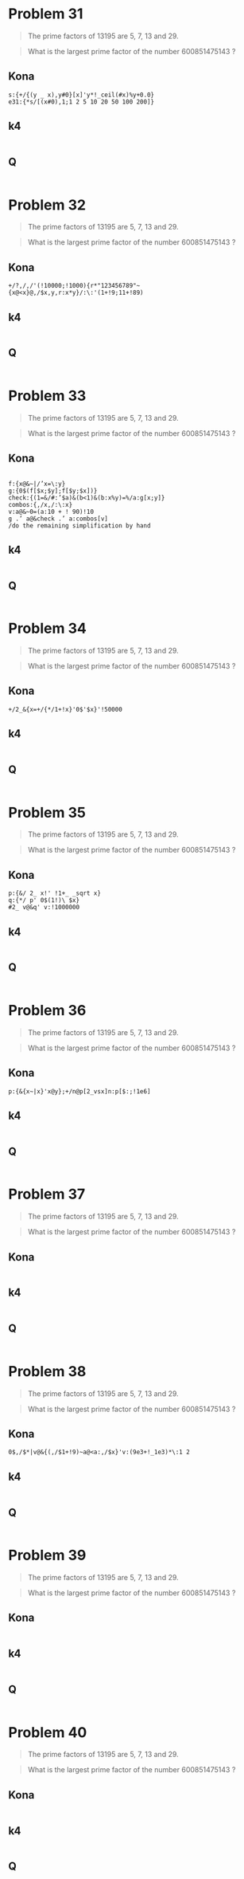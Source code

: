 



# Problem 31

> The prime factors of 13195 are 5, 7, 13 and 29.

> What is the largest prime factor of the number 600851475143 ?


## Kona

```{}
s:{+/{(y _ x),y#0}[x]'y*!_ceil(#x)%y+0.0}
e31:{*s/[(x#0),1;1 2 5 10 20 50 100 200]}
```

## k4

```{}

```

## Q

```{}

```






































# Problem 32

> The prime factors of 13195 are 5, 7, 13 and 29.

> What is the largest prime factor of the number 600851475143 ?


## Kona

```{}
+/?,/,/'(!10000;!1000){r*"123456789"~{x@<x}@,/$x,y,r:x*y}/:\:'(1+!9;11+!89)	
```

## k4

```{}

```

## Q

```{}

```







































# Problem 33

> The prime factors of 13195 are 5, 7, 13 and 29.

> What is the largest prime factor of the number 600851475143 ?


## Kona

```{}

f:{x@&~|/’x=\:y}
g:{0$(f[$x;$y];f[$y;$x])}
check:{(1=&/#:’$a)&(b<1)&(b:x%y)=%/a:g[x;y]}
combos:{,/x,/:\:x}
v:a@&~0=(a:10 + ! 90)!10
g .’ a@&check .’ a:combos[v]
/do the remaining simplification by hand
```

## k4

```{}

```

## Q

```{}

```





































# Problem 34

> The prime factors of 13195 are 5, 7, 13 and 29.

> What is the largest prime factor of the number 600851475143 ?


## Kona

```{}
+/2_&{x=+/{*/1+!x}'0$'$x}'!50000	
```

## k4

```{}

```

## Q

```{}

```






































# Problem 35

> The prime factors of 13195 are 5, 7, 13 and 29.

> What is the largest prime factor of the number 600851475143 ?


## Kona

```{}
p:{&/ 2_ x!' !1+_ _sqrt x}  
q:{*/ p' 0$(1!)\ $x}  
#2_ v@&q' v:!1000000
```

## k4

```{}

```

## Q

```{}

```








































# Problem 36

> The prime factors of 13195 are 5, 7, 13 and 29.

> What is the largest prime factor of the number 600851475143 ?


## Kona

```{}
p:{&{x~|x}'x@y};+/n@p[2_vsx]n:p[$:;!1e6]
```

## k4

```{}

```

## Q

```{}

```






































# Problem 37

> The prime factors of 13195 are 5, 7, 13 and 29.

> What is the largest prime factor of the number 600851475143 ?


## Kona

```{}

```

## k4

```{}

```

## Q

```{}

```





































# Problem 38

> The prime factors of 13195 are 5, 7, 13 and 29.

> What is the largest prime factor of the number 600851475143 ?


## Kona

```{}
0$,/$*|v@&{(,/$1+!9)~a@<a:,/$x}'v:(9e3+!_1e3)*\:1 2	
```

## k4

```{}

```

## Q

```{}

```







































# Problem 39

> The prime factors of 13195 are 5, 7, 13 and 29.

> What is the largest prime factor of the number 600851475143 ?


## Kona

```{}

```

## k4

```{}

```

## Q

```{}

```






































# Problem 40

> The prime factors of 13195 are 5, 7, 13 and 29.

> What is the largest prime factor of the number 600851475143 ?


## Kona

```{}

```

## k4

```{}

```

## Q

```{}

```


